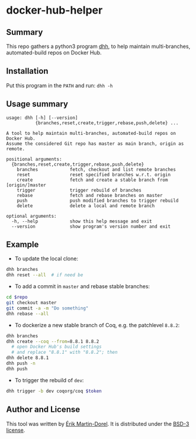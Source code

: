 # docker-hub-helper

## Summary

This repo gathers a python3 program [dhh](./dhh),
to help maintain multi-branches, automated-build repos on Docker Hub.

## Installation

Put this program in the `PATH` and run: `dhh -h`

## Usage summary

```
usage: dhh [-h] [--version]
           {branches,reset,create,trigger,rebase,push,delete} ...

A tool to help maintain multi-branches, automated-build repos on Docker Hub.
Assume the considered Git repo has master as main branch, origin as remote.

positional arguments:
  {branches,reset,create,trigger,rebase,push,delete}
    branches            fetch, checkout and list remote branches
    reset               reset specified branches w.r.t. origin
    create              fetch and create a stable branch from [origin/]master
    trigger             trigger rebuild of branches
    rebase              fetch and rebase branches on master
    push                push modified branches to trigger rebuild
    delete              delete a local and remote branch

optional arguments:
  -h, --help            show this help message and exit
  --version             show program's version number and exit
```

## Example

* To update the local clone:

```bash
dhh branches
dhh reset --all  # if need be
```

* To add a commit in `master` and rebase stable branches:

```bash
cd $repo
git checkout master
git commit -a -m "Do something"
dhh rebase --all
```

* To dockerize a new stable branch of Coq, e.g. the patchlevel `8.8.2`:

```bash
dhh branches
dhh create --coq --from=8.8.1 8.8.2
  # open Docker Hub's build settings
  # and replace "8.8.1" with "8.8.2"; then
dhh delete 8.8.1
dhh push -n
dhh push
```

* To trigger the rebuild of `dev`:

```bash
dhh trigger -b dev coqorg/coq $token
```

## Author and License

This tool was written by [Érik Martin-Dorel](https://github.com/erikmd).
It is distributed under the
[BSD-3 license](https://opensource.org/licenses/BSD-3-Clause).
